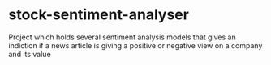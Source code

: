 # stock-sentiment-analyser
Project which holds several sentiment analysis models that gives an indiction if a news article is giving a positive or negative view on a company and its value
